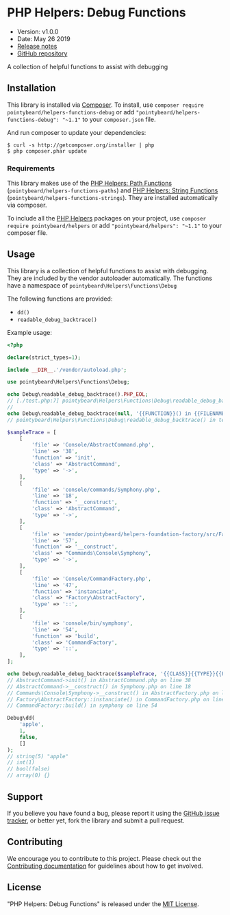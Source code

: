 # PHP Helpers: Debug Functions

-   Version: v1.0.0
-   Date: May 26 2019
-   [Release notes](https://github.com/pointybeard/helpers-functions-debug/blob/master/CHANGELOG.md)
-   [GitHub repository](https://github.com/pointybeard/helpers-functions-debug)

A collection of helpful functions to assist with debugging

## Installation

This library is installed via [Composer](http://getcomposer.org/). To install, use `composer require pointybeard/helpers-functions-debug` or add `"pointybeard/helpers-functions-debug": "~1.1"` to your `composer.json` file.

And run composer to update your dependencies:

    $ curl -s http://getcomposer.org/installer | php
    $ php composer.phar update

### Requirements

This library makes use of the [PHP Helpers: Path Functions](https://github.com/pointybeard/helpers-functions-paths) (`pointybeard/helpers-functions-paths`) and [PHP Helpers: String Functions](https://github.com/pointybeard/helpers-functions-strings) (`pointybeard/helpers-functions-strings`). They are installed automatically via composer.

To include all the [PHP Helpers](https://github.com/pointybeard/helpers) packages on your project, use `composer require pointybeard/helpers` or add `"pointybeard/helpers": "~1.1"` to your composer file.

## Usage

This library is a collection of helpful functions to assist with debugging. They are included by the vendor autoloader automatically. The functions have a namespace of `pointybeard\Helpers\Functions\Debug`

The following functions are provided:

-   `dd()`
-   `readable_debug_backtrace()`

Example usage:

```php
<?php

declare(strict_types=1);

include __DIR__.'/vendor/autoload.php';

use pointybeard\Helpers\Functions\Debug;

echo Debug\readable_debug_backtrace().PHP_EOL;
// [./test.php:7] pointybeard\Helpers\Functions\Debug\readable_debug_backtrace();
//
echo Debug\readable_debug_backtrace(null, '{{FUNCTION}}() in {{FILENAME}} on line {{LINE}}').PHP_EOL;
// pointybeard\Helpers\Functions\Debug\readable_debug_backtrace() in test.php on line 10

$sampleTrace = [
    [
        'file' => 'Console/AbstractCommand.php',
        'line' => '38',
        'function' => 'init',
        'class' => 'AbstractCommand',
        'type' => '->',
    ],
    [
        'file' => 'console/commands/Symphony.php',
        'line' => '18',
        'function' => '__construct',
        'class' => 'AbstractCommand',
        'type' => '->',
    ],
    [
        'file' => 'vendor/pointybeard/helpers-foundation-factory/src/Factory/AbstractFactory.php',
        'line' => '57',
        'function' => '__construct',
        'class' => "Commands\Console\Symphony",
        'type' => '->',
    ],
    [
        'file' => 'Console/CommandFactory.php',
        'line' => '47',
        'function' => 'instanciate',
        'class' => "Factory\AbstractFactory",
        'type' => '::',
    ],
    [
        'file' => 'console/bin/symphony',
        'line' => '54',
        'function' => 'build',
        'class' => 'CommandFactory',
        'type' => '::',
    ],
];

echo Debug\readable_debug_backtrace($sampleTrace, '{{CLASS}}{{TYPE}}{{FUNCTION}}() in {{FILENAME}} on line {{LINE}}').PHP_EOL;
// AbstractCommand->init() in AbstractCommand.php on line 38
// AbstractCommand->__construct() in Symphony.php on line 18
// Commands\Console\Symphony->__construct() in AbstractFactory.php on line 57
// Factory\AbstractFactory::instanciate() in CommandFactory.php on line 47
// CommandFactory::build() in symphony on line 54

Debug\dd(
    'apple',
    1,
    false,
    []
);
// string(5) "apple"
// int(1)
// bool(false)
// array(0) {}

```

## Support

If you believe you have found a bug, please report it using the [GitHub issue tracker](https://github.com/pointybeard/helpers-functions-debug/issues),
or better yet, fork the library and submit a pull request.

## Contributing

We encourage you to contribute to this project. Please check out the [Contributing documentation](https://github.com/pointybeard/helpers-functions-debug/blob/master/CONTRIBUTING.md) for guidelines about how to get involved.

## License

"PHP Helpers: Debug Functions" is released under the [MIT License](http://www.opensource.org/licenses/MIT).
